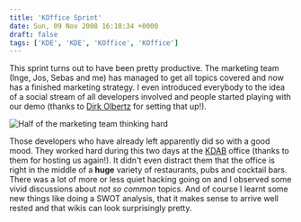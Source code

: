 ```yaml
---
title: 'KOffice Sprint'
date: Sun, 09 Nov 2008 16:18:34 +0000
draft: false
tags: ['KDE', 'KDE', 'KOffice', 'KOffice']
---
```


This sprint turns out to have been pretty productive. The marketing team (Inge, Jos, Sebas and me) has managed to get all topics covered and now has a finished marketing strategy. I even introduced everybody to the idea of a social stream of all developers involved and people started playing with our demo (thanks to [Dirk Olbertz](http://noserub.com/blog/) for setting that up!).

![Half of the marketing team thinking hard](/wp-content/uploads/img_0585.jpg "Hard work")

Those developers who have already left apparently did so with a good mood. They worked hard during this two days at the [KDAB](http://kdab.com/) office (thanks to them for hosting us again!). It didn't even distract them that the office is right in the middle of a **huge** variety of restaurants, pubs and cocktail bars. There was a lot of more or less quiet hacking going on and I observed some vivid discussions about _not so common_ topics. And of course I learnt some new things like doing a SWOT analysis, that it makes sense to arrive well rested and that wikis can look surprisingly pretty.